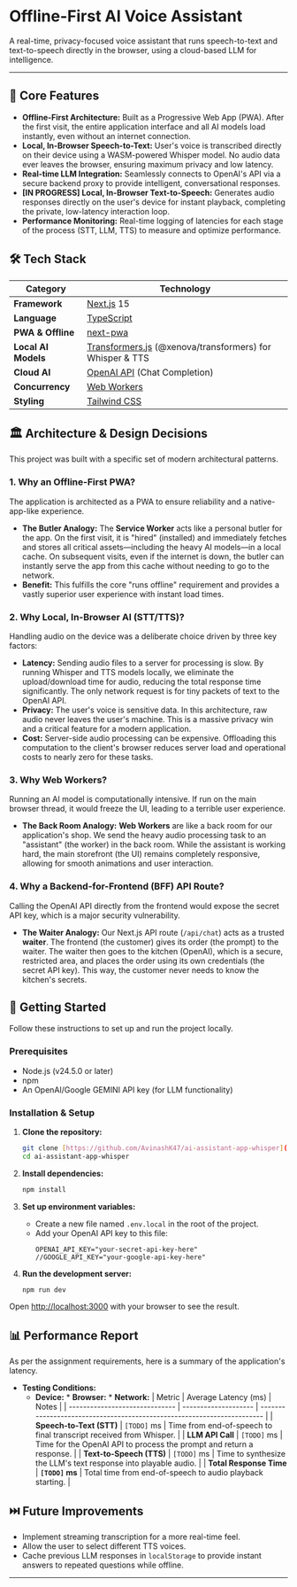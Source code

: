 # Offline-First AI Voice Assistant

A real-time, privacy-focused voice assistant that runs speech-to-text and text-to-speech directly in the browser, using a cloud-based LLM for intelligence.

---

## 🚀 Core Features

* **Offline-First Architecture:** Built as a Progressive Web App (PWA). After the first visit, the entire application interface and all AI models load instantly, even without an internet connection.
* **Local, In-Browser Speech-to-Text:** User's voice is transcribed directly on their device using a WASM-powered Whisper model. No audio data ever leaves the browser, ensuring maximum privacy and low latency.
* **Real-time LLM Integration:** Seamlessly connects to OpenAI's API via a secure backend proxy to provide intelligent, conversational responses.
* **[IN PROGRESS] Local, In-Browser Text-to-Speech:** Generates audio responses directly on the user's device for instant playback, completing the private, low-latency interaction loop.
* **Performance Monitoring:** Real-time logging of latencies for each stage of the process (STT, LLM, TTS) to measure and optimize performance.

## 🛠️ Tech Stack

| Category              | Technology                                                                                                  |
| --------------------- | ----------------------------------------------------------------------------------------------------------- |
| **Framework** | [Next.js](https://nextjs.org/) 15                                                                   |
| **Language** | [TypeScript](https://www.typescriptlang.org/)                                                               |
| **PWA & Offline** | [next-pwa](https://www.npmjs.com/package/next-pwa)                                                          |
| **Local AI Models** | [Transformers.js](https://huggingface.co/docs/transformers.js/index) (@xenova/transformers) for Whisper & TTS |
| **Cloud AI** | [OpenAI API](https://openai.com/blog/openai-api) (Chat Completion)                                          |
| **Concurrency** | [Web Workers](https://developer.mozilla.org/en-US/docs/Web/API/Web_Workers_API)                             |
| **Styling** | [Tailwind CSS](https://tailwindcss.com/)                                                                    |

## 🏛️ Architecture & Design Decisions

This project was built with a specific set of modern architectural patterns.

### 1. Why an Offline-First PWA?

The application is architected as a PWA to ensure reliability and a native-app-like experience.

* **The Butler Analogy:** The **Service Worker** acts like a personal butler for the app. On the first visit, it is "hired" (installed) and immediately fetches and stores all critical assets—including the heavy AI models—in a local cache. On subsequent visits, even if the internet is down, the butler can instantly serve the app from this cache without needing to go to the network.
* **Benefit:** This fulfills the core "runs offline" requirement and provides a vastly superior user experience with instant load times.

### 2. Why Local, In-Browser AI (STT/TTS)?

Handling audio on the device was a deliberate choice driven by three key factors:

* **Latency:** Sending audio files to a server for processing is slow. By running Whisper and TTS models locally, we eliminate the upload/download time for audio, reducing the total response time significantly. The only network request is for tiny packets of text to the OpenAI API.
* **Privacy:** The user's voice is sensitive data. In this architecture, raw audio never leaves the user's machine. This is a massive privacy win and a critical feature for a modern application.
* **Cost:** Server-side audio processing can be expensive. Offloading this computation to the client's browser reduces server load and operational costs to nearly zero for these tasks.

### 3. Why Web Workers?

Running an AI model is computationally intensive. If run on the main browser thread, it would freeze the UI, leading to a terrible user experience.

* **The Back Room Analogy:** **Web Workers** are like a back room for our application's shop. We send the heavy audio processing task to an "assistant" (the worker) in the back room. While the assistant is working hard, the main storefront (the UI) remains completely responsive, allowing for smooth animations and user interaction.

### 4. Why a Backend-for-Frontend (BFF) API Route?

Calling the OpenAI API directly from the frontend would expose the secret API key, which is a major security vulnerability.

* **The Waiter Analogy:** Our Next.js API route (`/api/chat`) acts as a trusted **waiter**. The frontend (the customer) gives its order (the prompt) to the waiter. The waiter then goes to the kitchen (OpenAI), which is a secure, restricted area, and places the order using its own credentials (the secret API key). This way, the customer never needs to know the kitchen's secrets.

## 🚀 Getting Started

Follow these instructions to set up and run the project locally.

### Prerequisites

* Node.js (v24.5.0 or later)
* npm
* An OpenAI/Google GEMINI API key (for LLM functionality)

### Installation & Setup

1.  **Clone the repository:**
    ```bash
    git clone [https://github.com/AvinashK47/ai-assistant-app-whisper](https://github.com/AvinashK47/ai-assistant-app-whisper)
    cd ai-assistant-app-whisper
    ```

2.  **Install dependencies:**
    ```bash
    npm install
    ```

3.  **Set up environment variables:**
    * Create a new file named `.env.local` in the root of the project.
    * Add your OpenAI API key to this file:
        ```
        OPENAI_API_KEY="your-secret-api-key-here"
        //GOOGLE_API_KEY="your-google-api-key-here"
        ```

4.  **Run the development server:**
    ```bash
    npm run dev
    ```

Open [http://localhost:3000](http://localhost:3000) with your browser to see the result.

## 📊 Performance Report

As per the assignment requirements, here is a summary of the application's latency.

* **Testing Conditions:**
    * **Device:** * **Browser:** * **Network:** | Metric                         | Average Latency (ms) | Notes                                                                   |
| ------------------------------ | -------------------- | ----------------------------------------------------------------------- |
| **Speech-to-Text (STT)** | `[TODO]` ms          | Time from end-of-speech to final transcript received from Whisper.      |
| **LLM API Call** | `[TODO]` ms          | Time for the OpenAI API to process the prompt and return a response.    |
| **Text-to-Speech (TTS)** | `[TODO]` ms          | Time to synthesize the LLM's text response into playable audio.         |
| **Total Response Time** | **`[TODO]` ms** | Total time from end-of-speech to audio playback starting.               |

## ⏭️ Future Improvements

* Implement streaming transcription for a more real-time feel.
* Allow the user to select different TTS voices.
* Cache previous LLM responses in `localStorage` to provide instant answers to repeated questions while offline.

---
